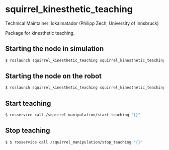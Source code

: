 squirrel_kinesthetic_teaching
=============================

Technical Maintainer: lokalmatador (Philipp Zech, University of Innsbruck)

Package for kinesthetic teaching.

## Starting the node in simulation

```bash 
$ roslaunch squirrel_kinesthetic_teaching squirrel_kinesthetic_teaching_node_simulator.launch
``` 

## Starting the node on the robot

```bash 
$ roslaunch squirrel_kinesthetic_teaching squirrel_kinesthetic_teaching_node_robot.launch
``` 

## Start teaching
```bash 
$ rosservice call /squirrel_manipulation/start_teaching "{}"
``` 

## Stop teaching
```bash 
$ $ rosservice call /squirrel_manipulation/stop_teaching "{}"
``` 


